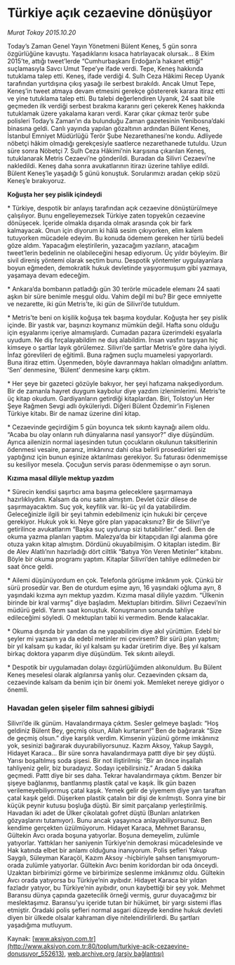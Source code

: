 # Türkiye açık cezaevine dönüşüyor

*Murat Tokay 2015.10.20*

<div class="pNewsDetailMainContent ctx_content" itemprop="articleBody">
 <p>
  Today’s Zaman Genel Yayın Yönetmeni Bülent Keneş, 5 gün sonra özgürlüğüne kavuştu. Yaşadıklarını kısaca hatırlayacak olursak... 8 Ekim 2015’te, attığı tweet’lerde “Cumhurbaşkanı Erdoğan’a hakaret ettiği” suçlamasıyla Savcı Umut Tepe’ye ifade verdi. Tepe, Keneş hakkında tutuklama talep etti. Keneş, ifade verdiği 4. Sulh Ceza Hâkimi Recep Uyanık tarafından yurtdışına çıkış yasağı ile serbest bırakıldı. Ancak Umut Tepe, Keneş’in tweet atmaya devam etmesini gerekçe göstererek karara itiraz etti ve yine tutuklama talep etti. Bu talebi değerlendiren Uyanık, 24 saat bile geçmeden ilk verdiği serbest bırakma kararını geri çekerek Keneş hakkında tutuklamak üzere yakalama kararı verdi. Karar çıkar çıkmaz terör şube polisleri Today’s Zaman’ın da bulunduğu Zaman gazetesinin Yenibosna’daki binasına geldi. Canlı yayında yapılan gözaltının ardından Bülent Keneş, İstanbul Emniyet Müdürlüğü Terör Şube Nezarethanesi’ne kondu. Adliyede nöbetçi hâkim olmadığı gerekçesiyle saatlerce nezarethanede tutuldu. Uzun süre sonra Nöbetçi 7. Sulh Ceza Hâkimi’nin karşısına çıkarılan Keneş, tutuklanarak Metris Cezaevi’ne gönderildi. Buradan da Silivri Cezaevi’ne nakledildi. Keneş daha sonra avukatlarının itirazı üzerine tahliye edildi. Bülent Keneş’le yaşadığı 5 günü konuştuk. Sorularımızı aradan çekip sözü Keneş’e bırakıyoruz.
 </p>
 <p>
  <strong>
   Koğuşta her şey pislik içindeydi
  </strong>
 </p>
 <p>
  * Türkiye, despotik bir anlayış tarafından açık cezaevine dönüştürülmeye çalışılıyor. Bunu engelleyemezsek Türkiye zaten topyekûn cezaevine dönüşecek. İçeride olmakla dışarıda olmak arasında çok bir fark kalmayacak. Onun için diyorum ki hâlâ sesim çıkıyorken, elim kalem tutuyorken mücadele edeyim. Bu konuda ödemem gereken her türlü bedeli göze aldım. Yapacağım eleştirilerin, yazacağım yazıların, atacağım tweet’lerin bedelinin ne olabileceğini hesap ediyorum. Üç yıldır böyleyim. Bir sivil direniş yöntemi olarak seçtim bunu. Despotik yöntemler uygulayanlara boyun eğmeden, demokratik hukuk devletinde yaşıyormuşum gibi yazmaya, yaşamaya devam edeceğim.
 </p>
 <p>
  * Ankara’da bombanın patladığı gün 30 terörle mücadele elemanı 24 saati aşkın bir süre benimle meşgul oldu. Vahim değil mi bu? Bir gece emniyette ve nezarette, iki gün Metris’te, iki gün de Silivri’de tutuldum.
 </p>
 <p>
  * Metris’te beni on kişilik koğuşa tek başıma koydular. Koğuşta her şey pislik içinde. Bir yastık var, başınızı koymanız mümkün değil. Hafta sonu olduğu için eşyalarımı içeriye almamışlardı. Cumadan pazara üzerimdeki eşyalarla uyudum. Ne diş fırçalayabildim ne duş alabildim. İnsan vasfını taşıyan hiç kimseye o şartlar layık görülemez. Silivri’de şartlar Metris’e göre daha iyiydi. İnfaz görevlileri de eğitimli. Buna rağmen suçlu muamelesi yapıyorlardı. Buna itiraz ettim. Üşenmeden, böyle davranmaya hakları olmadığını anlattım. ‘Sen’ denmesine, ‘Bülent’ denmesine karşı çıktım.
 </p>
 <p>
  * Her şeye bir gazeteci gözüyle bakıyor, her şeyi hafızama nakşediyordum. Bir de zamanla hayret duygum kaybolur diye yazdım izlenimlerimi. Metris’te üç kitap okudum. Gardiyanların getirdiği kitaplardan. Biri, Tolstoy’un Her Şeye Rağmen Sevgi adlı öyküleriydi. Diğeri Bülent Özdemir’in Fişlenen Türkiye kitabı. Bir de namaz üzerine dinî kitap.
 </p>
 <p>
  * Cezaevinde geçirdiğim 5 gün boyunca tek sıkıntı kaynağı ailem oldu. “Acaba bu olay onların ruh dünyalarına nasıl yansıyor?” diye düşündüm. Ayrıca ailenizin normal iaşesinden tutun çocukların okulunun taksitlerinin ödenmesi vesaire, paranız, imkânınız dahi olsa belirli prosedürleri siz yaptığınız için bunun eşinize aktarılması gerekiyor. Su faturası ödenmemişse su kesiliyor mesela. Çocuğun servis parası ödenmemişse o ayrı sorun.
 </p>
 <p>
  <strong>
   Kızıma masal diliyle mektup yazdım
  </strong>
 </p>
 <p>
  * Sürecin kendisi şaşırtıcı ama başıma geleceklere şaşırmamaya hazırlıklıydım. Kalsam da onu satın almıştım. Devlet özür dilese de şaşırmayacaktım. Suç yok, keyfilik var. İki-üç yıl da yatabilirdim. Geleceğinizle ilgili bir şeyi tahmin edebilmeniz için hukuki bir çerçeve gerekiyor. Hukuk yok ki. Neye göre plan yapacaksınız? Bir de Silivri’ye getirilince avukatlarım “Başka suç uydurup sizi tutabilirler.” dedi. Ben de okuma yazma planları yaptım. Malezya’da bir kitapçıdan ilgi alanıma göre otuza yakın kitap almıştım. Dördünü okuyabilmişim. O kitapları istedim. Bir de Alev Alatlı’nın hazırladığı dört ciltlik “Batıya Yön Veren Metinler” kitabını. Böyle bir okuma programı yaptım. Kitaplar Silivri’den tahliye edilmeden bir saat önce geldi.
 </p>
 <p>
  * Ailemi düşünüyordum en çok. Telefonla görüşme imkânım yok. Çünkü bir sürü prosedür var. Ben de oturdum eşime ayrı, 16 yaşındaki oğluma ayrı, 8 yaşındaki kızıma ayrı mektup yazdım. Kızıma masal diliyle yazdım. “Ülkenin birinde bir kral varmış” diye başladım. Mektupları bitirdim. Silivri Cezaevi’nin müdürü geldi. Yarım saat konuştuk. Konuşmanın sonunda tahliye edileceğimi söyledi. O mektupları tabii ki vermedim. Bende kalacaklar.
 </p>
 <p>
  * Okuma dışında bir yandan da ne yapabilirim diye akıl yürüttüm. Edebî bir şeyler mi yazsam ya da edebî metinler mi çevirsem? Bir sürü plan yaptım; bir yıl kalsam şu kadar, iki yıl kalsam şu kadar üretirim diye. Beş yıl kalsam birkaç doktora yaparım diye düşündüm. Tek sıkıntı aileydi.
 </p>
 <p>
  * Despotik bir uygulamadan dolayı özgürlüğümden alıkonuldum. Bu Bülent Keneş meselesi olarak algılanırsa yanlış olur. Cezaevinden çıksam da, cezaevinde kalsam da benim için bir önemi yok. Memleket nereye gidiyor o önemli.
 </p>
 <h3>
  <strong>
   Havadan gelen şişeler film sahnesi gibiydi
  </strong>
 </h3>
 <p>
  Silivri’de ilk günüm. Havalandırmaya çıktım. Sesler gelmeye başladı: “Hoş geldiniz Bülent Bey, geçmiş olsun, Allah kurtarsın!” Ben de bağırarak “Size de geçmiş olsun.” diye karşılık verdim. Kimsenin yüzünü görme imkânınız yok, sesinizi bağırarak duyurabiliyorsunuz. Kazım Aksoy, Yakup Saygılı, Hidayet Karaca… Bir süre sonra havalandırmaya pattt diye bir şey düştü. Yarısı boşaltılmış soda şişesi. Bir not iliştirilmiş: “Bir an önce inşallah tahliyeniz gelir, biz buradayız. Sodayı içebilirsiniz.” Aradan 5 dakika geçmedi. Pattt diye bir ses daha. Tekrar havalandırmaya çıktım. Benzer bir şişeye bağlanmış, bantlanmış plastik çatal ve kaşık. İlk gün bazen verilemeyebiliyormuş çatal kaşık. Yemek gelir de yiyemem diye yan taraftan çatal kaşık geldi. Düşerken plastik çatalın bir dişi de kırılmıştı. Sonra yine bir küçük peynir kutusu boşluğa düştü. Bir simit parçalanıp yerleştirilmiş. Havadan iki adet de Ülker çikolatalı gofret düştü (Bunları anlatırken gözyaşlarını tutamıyor). Bunu ancak yaşayınca anlayabiliyorsunuz. Ben kendime gerçekten üzülmüyorum. Hidayet Karaca, Mehmet Baransu, Gültekin Avcı orada boşuna yatıyorlar. Boşuna demeyelim, zulümle yatıyorlar. Yattıkları her saniyenin Türkiye’nin demokrasi mücadelesinde ve Hak katında elbet bir anlamı olduğuna inanıyorum. Polis şefleri Yakup Saygılı, Süleyman Karaçöl, Kazım Aksoy -hiçbiriyle şahsen tanışmıyorum- orada zulümle yatıyorlar. Gültekin Avcı benim koridordan bir oda önceydi. Uzaktan birbirimizi görme ve birbirimize seslenme imkânımız oldu. Gültekin Avcı orada yatıyorsa bu Türkiye’nin ayıbıdır. Hidayet Karaca bir yıldan fazladır yatıyor, bu Türkiye’nin ayıbıdır, onun kaybettiği bir şey yok. Mehmet Baransu dünya çapında gazetecilik örneği vermiş, gurur duyacağımız bir meslektaşımız. Baransu’yu içeride tutan bir hükümet, bir yargı sistemi iflas etmiştir. Oradaki polis şefleri normal asgari düzeyde kendine hukuk devleti diyen bir ülkede olsalar kahraman diye nitelendirilirlerdi. Bu şartları yaşadığıma mutluyum.
 </p>
</div>


Kaynak: [www.aksiyon.com.tr](http://www.aksiyon.com.tr:80/toplum/turkiye-acik-cezaevine-donusuyor_552613), [web.archive.org (arşiv bağlantısı)](http://web.archive.org/web/20151126070709/http://www.aksiyon.com.tr:80/toplum/turkiye-acik-cezaevine-donusuyor_552613)
